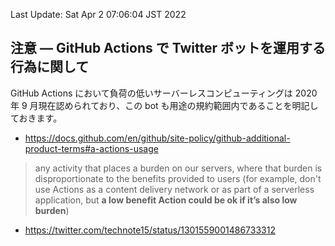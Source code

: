Last Update: Sat Apr  2 07:06:04 JST 2022

## 注意 — GitHub Actions で Twitter ボットを運用する行為に関して

GitHub Actions において負荷の低いサーバーレスコンピューティングは 2020 年 9 月現在認められており、この bot も用途の規約範囲内であることを明記しておきます。

- https://docs.github.com/en/github/site-policy/github-additional-product-terms#a-actions-usage

> any activity that places a burden on our servers, where that burden is disproportionate to the benefits provided to users (for example, don't use Actions as a content delivery network or as part of a serverless application, but **a low benefit Action could be ok if it’s also low burden**)

- https://twitter.com/technote15/status/1301559001486733312